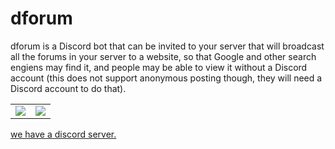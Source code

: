 # dforum

dforum is a Discord bot that can be invited to your server that will broadcast all the forums in your server to a website, so that Google and other search engiens may find it, and people may be able to view it without a Discord account (this does not support anonymous posting though, they will need a Discord account to do that).

<table>
  <tr>
    <td><img src="https://user-images.githubusercontent.com/30945097/193661558-9e465ac9-c7e5-43b1-aea9-5b837d87314b.png"></td>
    <td><img src="https://user-images.githubusercontent.com/30945097/193661643-4a2ad2c7-4419-4c7d-aa08-28964f937dee.png"></td>
  </tr>
 </table>

[we have a discord server.](https://discord.gg/9bkfpQPMPq)
